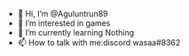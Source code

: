 - 👋 Hi, I’m @Aguluntrun89
- 👀 I’m interested in games
- 🌱 I’m currently learning Nothing
- 📫 How to talk with me:discord wasaa#8362
